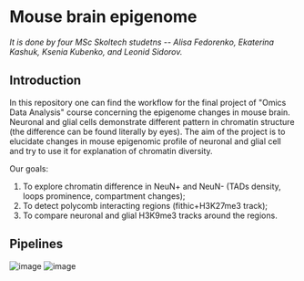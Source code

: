 # Mouse brain epigenome
<i>It is done by four MSc Skoltech studetns -- Alisa Fedorenko, Ekaterina Kashuk, Ksenia Kubenko, and Leonid Sidorov.</i>

## Introduction

In this repository one can find the workflow for the final project of "Omics Data Analysis" course concerning the epigenome changes in mouse brain. Neuronal and glial cells demonstrate different pattern in chromatin structure (the difference can be found literally by eyes). The aim of the project is to elucidate changes in mouse epigenomic profile of neuronal and glial cell and try to use it for explanation of chromatin diversity.

Our goals:
1. To explore chromatin difference in NeuN+ and NeuN- (TADs density, loops prominence, compartment changes);
2. To detect polycomb interacting regions (fithic+H3K27me3 track);
3. To compare neuronal and glial H3K9me3 tracks around the regions.

## Pipelines

![image](https://user-images.githubusercontent.com/122889154/233870434-15294eb1-7ad1-4328-8e11-bdc22794d693.png)
![image](https://user-images.githubusercontent.com/122889154/233870455-b6a02543-9028-4464-9e95-fff4ed3f39a1.png)

